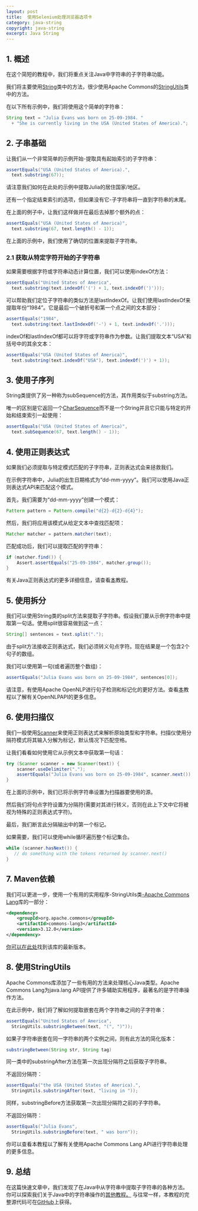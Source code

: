 ```yaml
---
layout: post
title:  使用Selenium处理浏览器选项卡
category: java-string
copyright: java-string
excerpt: Java String
---
```


## 1. 概述

在这个简短的教程中，我们将重点关注Java中字符串的子字符串功能。

我们将主要使用[String](https://docs.oracle.com/en/java/javase/11/docs/api/java.base/java/lang/String.html)类中的方法，很少使用Apache Commons的[StringUtils](https://commons.apache.org/proper/commons-lang/apidocs/org/apache/commons/lang3/StringUtils.html)类中的方法。

在以下所有示例中，我们将使用这个简单的字符串：

```java
String text = "Julia Evans was born on 25-09-1984. "
  + "She is currently living in the USA (United States of America).";
```

## 2. 子串基础

让我们从一个非常简单的示例开始-提取具有起始索引的子字符串：

```java
assertEquals("USA (United States of America).", 
  text.substring(67));
```

请注意我们如何在此处的示例中提取Julia的居住国家/地区。

还有一个指定结束索引的选项，但如果没有它-子字符串将一直到字符串的末尾。

在上面的例子中，让我们这样做并在最后去掉那个额外的点：

```java
assertEquals("USA (United States of America)", 
  text.substring(67, text.length() - 1));
```

在上面的示例中，我们使用了确切的位置来提取子字符串。

### 2.1 获取从特定字符开始的子字符串

如果需要根据字符或字符串动态计算位置，我们可以使用indexOf方法：

```java
assertEquals("United States of America", 
  text.substring(text.indexOf('(') + 1, text.indexOf(')')));
```

可以帮助我们定位子字符串的类似方法是lastIndexOf。让我们使用lastIndexOf来提取年份“1984”。它是最后一个破折号和第一个点之间的文本部分：

```java
assertEquals("1984",
  text.substring(text.lastIndexOf('-') + 1, text.indexOf('.')));
```

indexOf和lastIndexOf都可以将字符或字符串作为参数。让我们提取文本“USA”和括号中的其余文本：

```java
assertEquals("USA (United States of America)",
  text.substring(text.indexOf("USA"), text.indexOf(')') + 1));
```

## 3. 使用子序列

String类提供了另一种称为subSequence的方法，其作用类似于substring方法。

唯一的区别是它返回一个[CharSequence](https://docs.oracle.com/en/java/javase/11/docs/api/java.base/java/lang/CharSequence.html)而不是一个String并且它只能与特定的开始和结束索引一起使用：

```java
assertEquals("USA (United States of America)", 
  text.subSequence(67, text.length() - 1));
```

## 4. 使用正则表达式

如果我们必须提取与特定模式匹配的子字符串，正则表达式会来拯救我们。

在示例字符串中，Julia的出生日期格式为“dd-mm-yyyy”。我们可以使用Java正则表达式API来匹配这个模式。

首先，我们需要为“dd-mm-yyyy”创建一个模式：

```java
Pattern pattern = Pattern.compile("d{2}-d{2}-d{4}");
```

然后，我们将应用该模式从给定文本中查找匹配项：

```java
Matcher matcher = pattern.matcher(text);
```

匹配成功后，我们可以提取匹配的字符串：

```java
if (matcher.find()) {                                  
    Assert.assertEquals("25-09-1984", matcher.group());
}
```

有关Java正则表达式的更多详细信息，请查看[本](https://www.tuyucheng.com/regular-expressions-java)教程。

## 5. 使用拆分

我们可以使用String类的split方法来提取子字符串。假设我们要从示例字符串中提取第一句话。使用split很容易做到这一点：

```java
String[] sentences = text.split(".");
```

由于split方法接收正则表达式，我们必须转义句点字符。现在结果是一个包含2个句子的数组。

我们可以使用第一句(或者遍历整个数组)：

```java
assertEquals("Julia Evans was born on 25-09-1984", sentences[0]);
```

请注意，有使用Apache OpenNLP进行句子检测和标记化的更好方法。查看[本](https://www.tuyucheng.com/apache-open-nlp)教程以了解有关OpenNLPAPI的更多信息。

## 6. 使用扫描仪

我们一般使用[Scanner](https://docs.oracle.com/en/java/javase/11/docs/api/java.base/java/util/Scanner.html)来使用正则表达式来解析原始类型和字符串。扫描仪使用分隔符模式将其输入分解为标记，默认情况下匹配空格。

让我们看看如何使用它从示例文本中获取第一句话：

```java
try (Scanner scanner = new Scanner(text)) {
    scanner.useDelimiter(".");           
    assertEquals("Julia Evans was born on 25-09-1984", scanner.next());    
}
```

在上面的示例中，我们已将示例字符串设置为扫描器要使用的源。

然后我们将句点字符设置为分隔符(需要对其进行转义，否则在此上下文中它将被视为特殊的正则表达式字符)。

最后，我们断言此分隔输出中的第一个标记。

如果需要，我们可以使用while循环遍历整个标记集合。

```java
while (scanner.hasNext()) {
   // do something with the tokens returned by scanner.next()
}
```

## 7. Maven依赖

我们可以更进一步，使用一个有用的实用程序-StringUtils类[-Apache Commons Lang](https://commons.apache.org/proper/commons-lang/)库的一部分：

```xml
<dependency>
    <groupId>org.apache.commons</groupId>
    <artifactId>commons-lang3</artifactId>
    <version>3.12.0</version>
</dependency>
```

[你可以在此处](https://search.maven.org/classic/#search|gav|1|g%3A"org.apache.commons"ANDa%3A"commons-lang3")找到该库的最新版本。

## 8. 使用StringUtils

Apache Commons库添加了一些有用的方法来处理核心Java类型。Apache Commons Lang为java.lang API提供了许多辅助实用程序，最著名的是字符串操作方法。

在此示例中，我们将了解如何提取嵌套在两个字符串之间的子字符串：

```java
assertEquals("United States of America", 
  StringUtils.substringBetween(text, "(", ")"));
```

如果子字符串嵌套在同一字符串的两个实例之间，则有此方法的简化版本：

```java
substringBetween(String str, String tag)
```

同一类中的substringAfter方法在第一次出现分隔符之后获取子字符串。

不返回分隔符：

```java
assertEquals("the USA (United States of America).", 
  StringUtils.substringAfter(text, "living in "));
```

同样，substringBefore方法获取第一次出现分隔符之前的子字符串。

不返回分隔符：

```java
assertEquals("Julia Evans", 
  StringUtils.substringBefore(text, " was born"));
```

你可以查看本教程以了解有关使用Apache Commons Lang API进行字符串处理的更多信息。

## 9. 总结

在这篇快速文章中，我们发现了在Java中从字符串中提取子字符串的各种方法。你可以探索我们关于Java中的字符串操作的[其他教程。](https://www.tuyucheng.com/java-string)
与往常一样，本教程的完整源代码可在[GitHub](https://github.com/tu-yucheng/taketoday-tutorial4j/tree/master/java-core-modules/java-string-algorithms-1)上获得。
